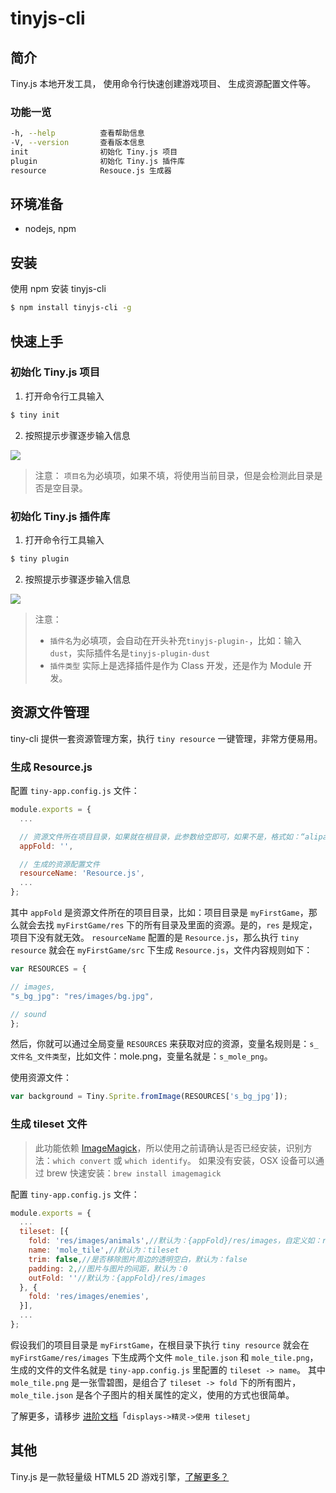 # tinyjs-cli

## 简介

Tiny.js 本地开发工具， 使用命令行快速创建游戏项目、 生成资源配置文件等。

### 功能一览

```bash
-h, --help          查看帮助信息
-V, --version       查看版本信息
init                初始化 Tiny.js 项目
plugin              初始化 Tiny.js 插件库
resource            Resouce.js 生成器
```

## 环境准备

- nodejs, npm

## 安装

使用 npm 安装 tinyjs-cli
```bash
$ npm install tinyjs-cli -g
```

## 快速上手

### 初始化 Tiny.js 项目

1. 打开命令行工具输入
  ```bash
  $ tiny init
  ```

2. 按照提示步骤逐步输入信息

  ![](https://zos.alipayobjects.com/rmsportal/bXkeJVrvbxoeAnOEPVmM.gif)
> 注意： `项目名`为必填项，如果不填，将使用当前目录，但是会检测此目录是否是空目录。

### 初始化 Tiny.js 插件库

1. 打开命令行工具输入
  ``` bash
  $ tiny plugin
  ```

2. 按照提示步骤逐步输入信息

  ![](https://zos.alipayobjects.com/rmsportal/zLdwzpBzbQUNyLBpjjmK.gif)
> 注意：
>
> - `插件名`为必填项，会自动在开头补充`tinyjs-plugin-`，比如：输入`dust`，实际插件名是`tinyjs-plugin-dust`
> - `插件类型` 实际上是选择插件是作为 Class 开发，还是作为 Module 开发。

## 资源文件管理

tiny-cli 提供一套资源管理方案，执行 `tiny resource` 一键管理，非常方便易用。

### 生成 Resource.js

配置 `tiny-app.config.js` 文件：

``` js
module.exports = {
  ...

  // 资源文件所在项目目录，如果就在根目录，此参数给空即可，如果不是，格式如：“alipay/tiny/games/”
  appFold: '',

  // 生成的资源配置文件
  resourceName: 'Resource.js',
  ...
};
```

其中 `appFold` 是资源文件所在的项目目录，比如：项目目录是 `myFirstGame`，那么就会去找 `myFirstGame/res` 下的所有目录及里面的资源。是的，`res` 是规定，项目下没有就无效。
`resourceName` 配置的是 `Resource.js`，那么执行 `tiny resource` 就会在 `myFirstGame/src` 下生成 `Resource.js`，文件内容规则如下：

``` js
var RESOURCES = {

// images,
"s_bg_jpg": "res/images/bg.jpg",

// sound
};
```

然后，你就可以通过全局变量 `RESOURCES` 来获取对应的资源，变量名规则是：`s_文件名_文件类型`，比如文件：mole.png，变量名就是：`s_mole_png`。

使用资源文件：

``` js
var background = Tiny.Sprite.fromImage(RESOURCES['s_bg_jpg']);
```

### 生成 tileset 文件

> 此功能依赖 [ImageMagick](https://www.imagemagick.org)，所以使用之前请确认是否已经安装，识别方法：`which convert` 或 `which identify`。
> 如果没有安装，OSX 设备可以通过 brew 快速安装：`brew install imagemagick`

配置 `tiny-app.config.js` 文件：

``` js
module.exports = {
  ...
  tileset: [{
    fold: 'res/images/animals',//默认为：{appFold}/res/images，自定义如：res/images/animals
    name: 'mole_tile',//默认为：tileset
    trim: false,//是否移除图片周边的透明空白，默认为：false
    padding: 2,//图片与图片的间距，默认为：0
    outFold: ''//默认为：{appFold}/res/images
  }, {
    fold: 'res/images/enemies',
  }],
  ...
};
```

假设我们的项目目录是 `myFirstGame`，在根目录下执行 `tiny resource` 就会在 `myFirstGame/res/images` 下生成两个文件 `mole_tile.json` 和 `mole_tile.png`，生成的文件的文件名就是 `tiny-app.config.js` 里配置的 `tileset -> name`。
其中 `mole_tile.png` 是一张雪碧图，是组合了 `tileset -> fold` 下的所有图片，`mole_tile.json` 是各个子图片的相关属性的定义，使用的方式也很简单。

了解更多，请移步 [进阶文档](http://tinyjs.net/#/tutorial/advanced/displays/sprite)「`displays->精灵->使用 tileset`」

## 其他

Tiny.js 是一款轻量级 HTML5 2D 游戏引擎，[了解更多？](http://tinyjs.net)
